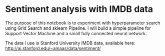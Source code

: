 # Sentiment analysis with IMDB data

The purpose of this notebook is to experiment with hyperparameter search using Grid Search and sklearn Pipeline. I will build a simple pipeline for Support Vector Machine and a small fully connected neural network. 

The data I use is Stanford University IMDB data, available here: http://ai.stanford.edu/~amaas/data/sentiment/
